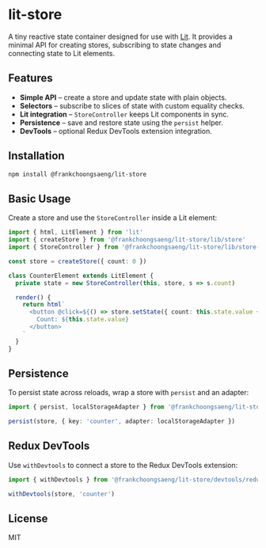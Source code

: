# lit-store

A tiny reactive state container designed for use with [Lit](https://lit.dev/).
It provides a minimal API for creating stores, subscribing to state changes and
connecting state to Lit elements.

## Features

- **Simple API** – create a store and update state with plain objects.
- **Selectors** – subscribe to slices of state with custom equality checks.
- **Lit integration** – `StoreController` keeps Lit components in sync.
- **Persistence** – save and restore state using the `persist` helper.
- **DevTools** – optional Redux DevTools extension integration.

## Installation

```bash
npm install @frankchoongsaeng/lit-store
```

## Basic Usage

Create a store and use the `StoreController` inside a Lit element:

```ts
import { html, LitElement } from 'lit'
import { createStore } from '@frankchoongsaeng/lit-store/lib/store'
import { StoreController } from '@frankchoongsaeng/lit-store/lib/store-controller'

const store = createStore({ count: 0 })

class CounterElement extends LitElement {
  private state = new StoreController(this, store, s => s.count)

  render() {
    return html`
      <button @click=${() => store.setState({ count: this.state.value + 1 })}>
        Count: ${this.state.value}
      </button>
    `
  }
}
```

## Persistence

To persist state across reloads, wrap a store with `persist` and an adapter:

```ts
import { persist, localStorageAdapter } from '@frankchoongsaeng/lit-store/lib/persist'

persist(store, { key: 'counter', adapter: localStorageAdapter })
```

## Redux DevTools

Use `withDevtools` to connect a store to the Redux DevTools extension:

```ts
import { withDevtools } from '@frankchoongsaeng/lit-store/devtools/redux'

withDevtools(store, 'counter')
```

## License

MIT
